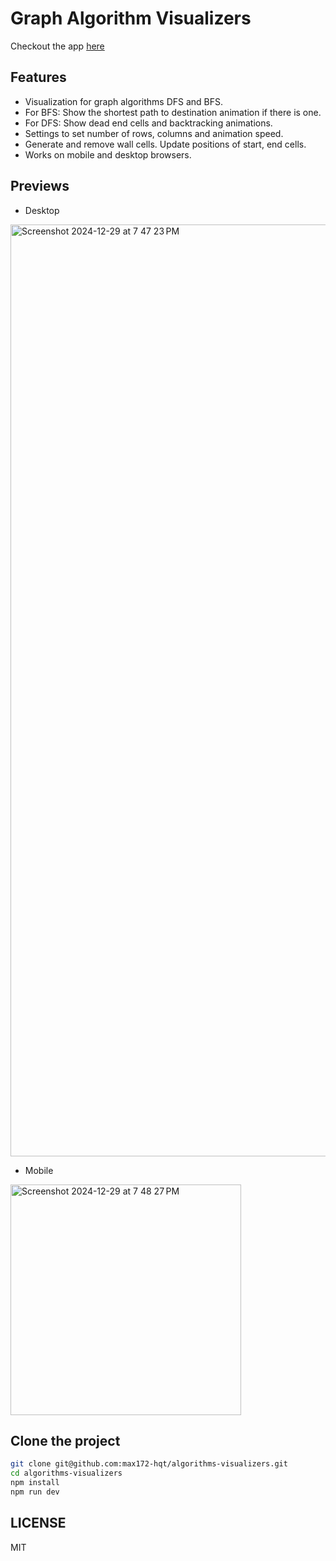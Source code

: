 # Graph Algorithm Visualizers

Checkout the app [here](https://huytr.dev/algorithms-visualizers/)

## Features
- Visualization for graph algorithms DFS and BFS.
- For BFS: Show the shortest path to destination animation if there is one.
- For DFS: Show dead end cells and backtracking animations.
- Settings to set number of rows, columns and animation speed.
- Generate and remove wall cells. Update positions of start, end cells.
- Works on mobile and desktop browsers.

## Previews
- Desktop
<img width="1491" alt="Screenshot 2024-12-29 at 7 47 23 PM" src="https://github.com/user-attachments/assets/41daeaf6-dc6f-4956-a338-f91c9cae53ee" />

- Mobile
<img width="369" alt="Screenshot 2024-12-29 at 7 48 27 PM" src="https://github.com/user-attachments/assets/c02063bc-ca69-4446-bd4f-5e6b9d39960f" />

## Clone the project

```bash
git clone git@github.com:max172-hqt/algorithms-visualizers.git
cd algorithms-visualizers
npm install
npm run dev
```

## LICENSE
MIT
